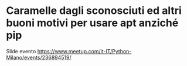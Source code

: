 # Caramelle dagli sconosciuti ed altri buoni motivi per usare apt anziché pip 

Slide evento https://www.meetup.com/it-IT/Python-Milano/events/236894519/
